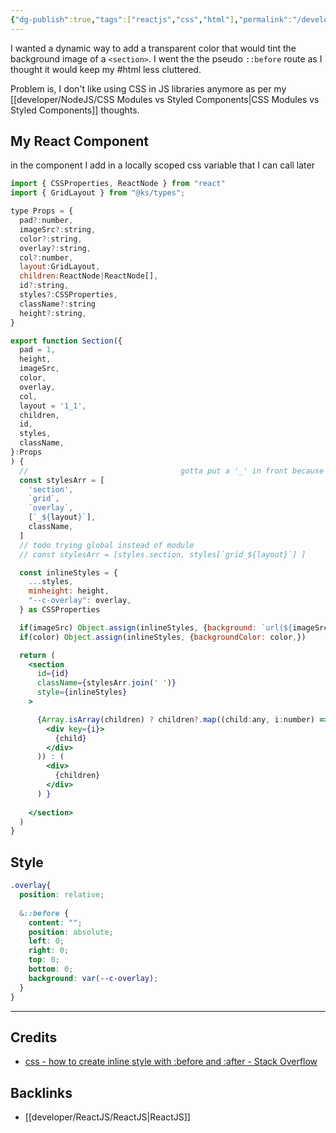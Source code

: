 ```yaml
---
{"dg-publish":true,"tags":["reactjs","css","html"],"permalink":"/developer/react-js/react-jsx-dynamic-overlay-color/","dgPassFrontmatter":true}
---
```


I wanted a dynamic way to add a transparent color that would tint the background image of a `<section>`. I went the the pseudo `::before` route as I thought it would keep my #html less cluttered.

Problem is, I don't like using CSS in JS libraries anymore as per my [[developer/NodeJS/CSS Modules vs Styled Components\|CSS Modules vs Styled Components]] thoughts.

## My React Component

in the component I add in a locally scoped css variable that I can call later

```jsx
import { CSSProperties, ReactNode } from "react"
import { GridLayout } from "@ks/types";

type Props = {
  pad?:number,
  imageSrc?:string,
  color?:string,
  overlay?:string,
  col?:number,
  layout:GridLayout,
  children:ReactNode|ReactNode[],
  id?:string,
  styles?:CSSProperties,
  className?:string
  height?:string,
}

export function Section({
  pad = 1, 
  height,
  imageSrc, 
  color, 
  overlay,
  col,
  layout = '1_1',
  children,
  id,
  styles,
  className,
}:Props
) {
  //                                  gotta put a '_' in front because css no like numbers as class names
  const stylesArr = [
    'section', 
    `grid`, 
    `overlay`,
    [`_${layout}`], 
    className,
  ]
  // todo trying global instead of module
  // const stylesArr = [styles.section, styles[`grid_${layout}`] ]

  const inlineStyles = {
    ...styles,
    minheight: height,
    "--c-overlay": overlay, 
  } as CSSProperties

  if(imageSrc) Object.assign(inlineStyles, {background: `url(${imageSrc})`})
  if(color) Object.assign(inlineStyles, {backgroundColor: color,}) 

  return (
    <section 
      id={id}
      className={stylesArr.join(' ')}
      style={inlineStyles}
    >

      {Array.isArray(children) ? children?.map((child:any, i:number) => (
        <div key={i}> 
          {child} 
        </div>
      )) : (
        <div>
          {children}
        </div>
      ) }
    
    </section>
  )
}

```

## Style

```scss
.overlay{
  position: relative;
  
  &::before {
    content: "";
    position: absolute;
    left: 0;
    right: 0;
    top: 0;
    bottom: 0;
    background: var(--c-overlay);
  }
}
```

---
## Credits
- [css - how to create inline style with :before and :after - Stack Overflow](https://stackoverflow.com/questions/14436155/how-to-create-inline-style-with-before-and-after)
## Backlinks
- [[developer/ReactJS/ReactJS\|ReactJS]]